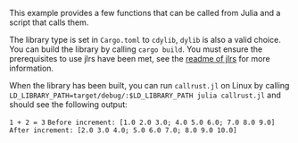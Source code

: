 This example provides a few functions that can be called from Julia and a script that calls them.

The library type is set in `Cargo.toml` to `cdylib`, `dylib` is also a valid choice. You can build the library by calling `cargo build`. You must ensure the prerequisites to use jlrs have been met, see the [readme of jlrs](https://github.com/Taaitaaiger/jlrs/blob/master/README.md) for more information. 

When the library has been built, you can run `callrust.jl` on Linux by calling `LD_LIBRARY_PATH=target/debug/:$LD_LIBRARY_PATH julia callrust.jl` and should see the following output:

`1 + 2 = 3`
`Before increment: [1.0 2.0 3.0; 4.0 5.0 6.0; 7.0 8.0 9.0]`
`After increment: [2.0 3.0 4.0; 5.0 6.0 7.0; 8.0 9.0 10.0]`
